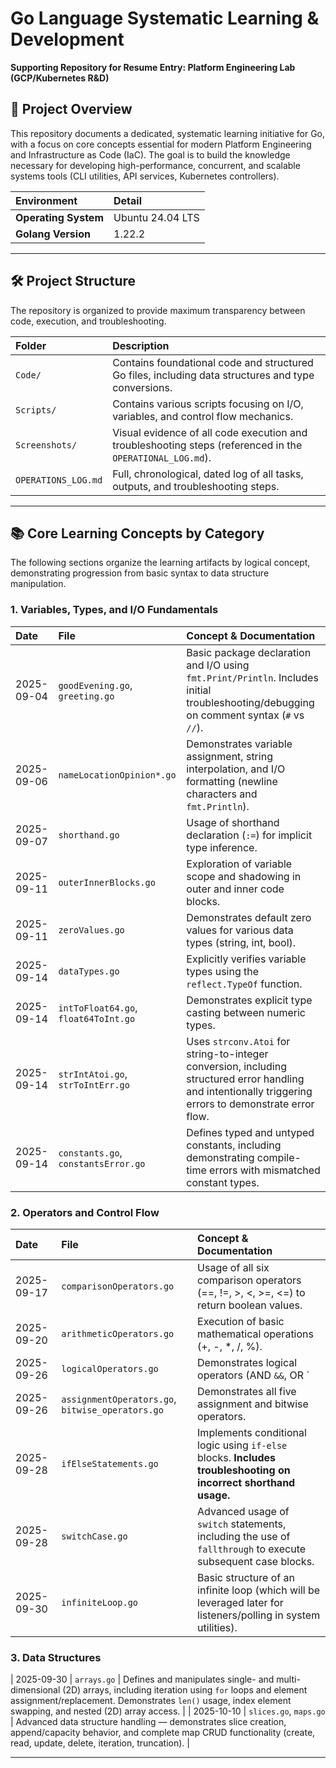 # Go Language Systematic Learning & Development

**Supporting Repository for Resume Entry: Platform Engineering Lab (GCP/Kubernetes R&D)**

## 🚀 Project Overview

This repository documents a dedicated, systematic learning initiative for Go, with a focus on core concepts essential for modern Platform Engineering and Infrastructure as Code (IaC). The goal is to build the knowledge necessary for developing high-performance, concurrent, and scalable systems tools (CLI utilities, API services, Kubernetes controllers).

| Environment | Detail |
| :--- | :--- |
| **Operating System** | Ubuntu 24.04 LTS |
| **Golang Version** | 1.22.2 |

---

## 🛠 Project Structure

The repository is organized to provide maximum transparency between code, execution, and troubleshooting.

| Folder | Description |
| :--- | :--- |
| `Code/` | Contains foundational code and structured Go files, including data structures and type conversions. |
| `Scripts/` | Contains various scripts focusing on I/O, variables, and control flow mechanics. |
| `Screenshots/` | Visual evidence of all code execution and troubleshooting steps (referenced in the `OPERATIONAL_LOG.md`). |
| `OPERATIONS_LOG.md` | Full, chronological, dated log of all tasks, outputs, and troubleshooting steps. |

---

## 📚 Core Learning Concepts by Category

The following sections organize the learning artifacts by logical concept, demonstrating progression from basic syntax to data structure manipulation.

### 1. Variables, Types, and I/O Fundamentals

| Date | File | Concept & Documentation |
| :--- | :--- | :--- |
| 2025-09-04 | `goodEvening.go`, `greeting.go` | Basic package declaration and I/O using `fmt.Print/Println`. Includes initial troubleshooting/debugging on comment syntax (`#` vs `//`). |
| 2025-09-06 | `nameLocationOpinion*.go` | Demonstrates variable assignment, string interpolation, and I/O formatting (newline characters and `fmt.Println`). |
| 2025-09-07 | `shorthand.go` | Usage of shorthand declaration (`:=`) for implicit type inference. |
| 2025-09-11 | `outerInnerBlocks.go` | Exploration of variable scope and shadowing in outer and inner code blocks. |
| 2025-09-11 | `zeroValues.go` | Demonstrates default zero values for various data types (string, int, bool). |
| 2025-09-14 | `dataTypes.go` | Explicitly verifies variable types using the `reflect.TypeOf` function. |
| 2025-09-14 | `intToFloat64.go`, `float64ToInt.go` | Demonstrates explicit type casting between numeric types. |
| 2025-09-14 | `strIntAtoi.go`, `strToIntErr.go` | Uses `strconv.Atoi` for string-to-integer conversion, including structured error handling and intentionally triggering errors to demonstrate error flow. |
| 2025-09-14 | `constants.go`, `constantsError.go` | Defines typed and untyped constants, including demonstrating compile-time errors with mismatched constant types. |

### 2. Operators and Control Flow

| Date | File | Concept & Documentation |
| :--- | :--- | :--- |
| 2025-09-17 | `comparisonOperators.go` | Usage of all six comparison operators (==, !=, >, <, >=, <=) to return boolean values. |
| 2025-09-20 | `arithmeticOperators.go` | Execution of basic mathematical operations (+, -, *, /, %). |
| 2025-09-26 | `logicalOperators.go` | Demonstrates logical operators (AND `&&`, OR `||`, NOT `!`) in conditional contexts. |
| 2025-09-26 | `assignmentOperators.go`, `bitwise_operators.go` | Demonstrates all five assignment and bitwise operators. |
| 2025-09-28 | `ifElseStatements.go` | Implements conditional logic using `if-else` blocks. **Includes troubleshooting on incorrect shorthand usage.** |
| 2025-09-28 | `switchCase.go` | Advanced usage of `switch` statements, including the use of `fallthrough` to execute subsequent case blocks. |
| 2025-09-30 | `infiniteLoop.go` | Basic structure of an infinite loop (which will be leveraged later for listeners/polling in system utilities). |

### 3. Data Structures
| 2025-09-30 | `arrays.go` | Defines and manipulates single- and multi-dimensional (2D) arrays, including iteration using `for` loops and element assignment/replacement. Demonstrates `len()` usage, index element swapping, and nested (2D) array access. |
| 2025-10-10 | `slices.go`, `maps.go` | Advanced data structure handling — demonstrates slice creation, append/capacity behavior, and complete map CRUD functionality (create, read, update, delete, iteration, truncation). |

---
